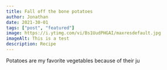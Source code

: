 ```yaml
---
title: Fall off the bone potatoes
author: Jonathan 
date: 2021-30-01
tags: ["post", "featured"]
image: https://i.ytimg.com/vi/Bs1UudPHGAI/maxresdefault.jpg
imageAlt: This is a test
description: Recipe 
---
```


Potatoes are my favorite vegetables because of their ju
